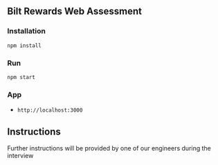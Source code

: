 ## Bilt Rewards Web Assessment

### Installation

`npm install`

### Run

`npm start`

### App

- `http://localhost:3000`

## Instructions

Further instructions will be provided by one of our engineers during the interview
